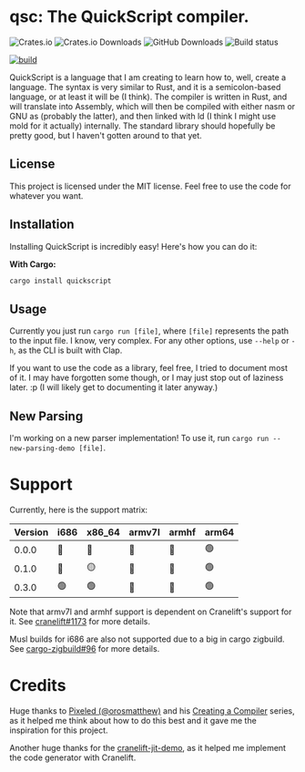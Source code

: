 # qsc: The QuickScript compiler.

![Crates.io](https://img.shields.io/crates/v/quickscript?style=flat-square)
![Crates.io Downloads](https://img.shields.io/crates/d/quickscript?style=flat-square&label=downloads%20(crates.io))
![GitHub Downloads](https://img.shields.io/github/downloads/RedstoneWizard08/QuickScript/total?style=flat-square&label=downloads%20(GitHub)&color=red)
![Build status](https://img.shields.io/github/actions/workflow/status/RedstoneWizard08/QuickScript/build.yml?style=flat-square)

[![build](https://github.com/RedstoneWizard08/QuickScript/actions/workflows/build.yml/badge.svg)](https://nightly.link/RedstoneWizard08/QuickScript/workflows/build/main/binaries)

QuickScript is a language that I am creating to learn how to, well, create a language.
The syntax is very similar to Rust, and it is a semicolon-based language, or at least it will be (I think). The compiler is written in Rust, and will translate into Assembly, which will then be compiled with either nasm or GNU as (probably the latter), and then linked with ld (I think I might use mold for it actually) internally. The standard library should hopefully be pretty good, but I haven't gotten around to that yet.

## License

This project is licensed under the MIT license. Feel free to use the code for whatever you want.

## Installation

Installing QuickScript is incredibly easy!
Here's how you can do it:

**With Cargo:**

```sh
cargo install quickscript
```

## Usage

Currently you just run `cargo run [file]`, where `[file]` represents the path to the input file. I know, very complex. For any other options, use `--help` or `-h`, as the CLI is built with Clap.

If you want to use the code as a library, feel free, I tried to document most of it. I may have forgotten some though, or I may just stop out of laziness later. :p (I will likely get to documenting it later anyway.)

## New Parsing

I'm working on a new parser implementation! To use it, run `cargo run -- new-parsing-demo [file]`.

# Support

Currently, here is the support matrix:

| Version | i686 | x86_64 | armv7l | armhf | arm64 |
| ------- | ---- | ------ | ------ | ----- | ----- |
|  0.0.0  | 🔴 | 🔴 | 🔴 | 🔴 | 🟢 |
|  0.1.0  | 🔴 | 🟡 | 🔴 | 🔴 | 🟢 |
|  0.3.0  | 🟢 | 🟢 | 🔴 | 🔴 | 🟢 |

Note that armv7l and armhf support is dependent on Cranelift's support for it.
See [cranelift#1173](https://github.com/bytecodealliance/wasmtime/issues/1173)
for more details.

Musl builds for i686 are also not supported due to a big in cargo zigbuild.
See [cargo-zigbuild#96](https://github.com/rust-cross/cargo-zigbuild/issues/96)
for more details.

# Credits

Huge thanks to [Pixeled (@orosmatthew)](https://github.com/orosmatthew) and his
[Creating a Compiler](https://www.youtube.com/playlist?list=PLUDlas_Zy_qC7c5tCgTMYq2idyyT241qs)
series, as it helped me think about how to do this best and it gave me the
inspiration for this project.

Another huge thanks for the [cranelift-jit-demo](https://github.com/bytecodealliance/cranelift-jit-demo),
as it helped me implement the code generator with Cranelift.
